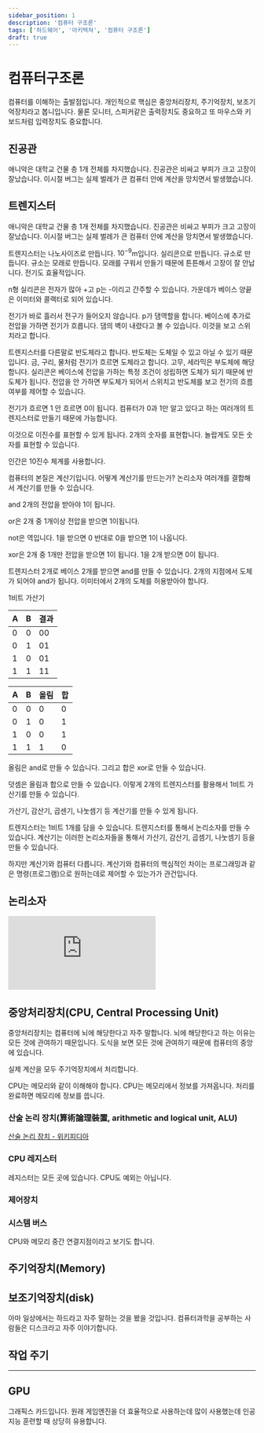 ```yaml
---
sidebar_position: 1
description: '컴퓨터 구조론'
tags: ['하드웨어', '아키텍쳐', '컴퓨터 구조론']
draft: true
---
```


# 컴퓨터구조론

컴퓨터를 이해하는 출발점입니다. 개인적으로 핵심은 중앙처리장치, 주기억장치, 보조기억장치라고 봅니입니다. 물론 모니터, 스피커같은 출력장치도 중요하고 또 마우스와 키보드처럼 입력장치도 중요합니다.

<!-- @todo: 컴퓨터 전체 아키텍쳐 사진 추가 -->

## 진공관

애니악은 대학교 건물 층 1개 전체를 차지했습니다. 진공관은 비싸고 부피가 크고 고장이 잘났습니다. 이시절 버그는 실제 벌레가 큰 컴퓨터 안에 계산을 망치면서 발생했습니다.

## 트렌지스터

애니악은 대학교 건물 층 1개 전체를 차지했습니다. 진공관은 비싸고 부피가 크고 고장이 잘났습니다. 이시절 버그는 실제 벌레가 큰 컴퓨터 안에 계산을 망치면서 발생했습니다.

트렌지스터는 나노사이즈로 만듭니다. $10^{-9}$m입니다. 실리콘으로 만듭니다. 규소로 만듭니다. 규소는 모래로 만듭니다. 모래를 구워서 만들기 때문에 튼튼해서 고장이 잘 안납니다. 전기도 효율적입니다.

n형 실리콘은 전자가 많아 +고 p는 -이리고 간주할 수 있습니다. 가운데가 베이스 양끝은 이미터와 콜랙터로 되어 있습니다.

전기가 바로 흘러서 전구가 들어오지 않습니다. p가 댐역할을 합니다. 베이스에 추가로 전압을 가하면 전기가 흐릅니다. 댐의 벽이 내렸다고 볼 수 있습니다. 이것을 보고 스위치라고 합니다.

트렌지스터를 다른말로 반도체라고 합니다. 반도체는 도체일 수 있고 아닐 수 있기 때문입니다. 금, 구리, 물처럼 전기가 흐르면 도체라고 합니다. 고무, 세라믹은 부도체에 해당합니다. 실리콘은 베이스에 전압을 가하는 특정 조건이 성립하면 도체가 되기 때문에 반도체가 됩니다. 전압을 안 가하면 부도체가 되어서 스위치고 반도체를 보고 전기의 흐름 여부를 제어할 수 있습니다.

전기가 흐르면 1 안 흐르면 0이 됩니다. 컴퓨터가 0과 1만 알고 있다고 하는 여러개의 트렌지스터로 만들기 때문에 가능합니다.

이것으로 이진수를 표현할 수 있게 됩니다. 2개의 숫자를 표현합니다. 놀랍게도 모든 숫자를 표현할 수 있습니다.

인간은 10진수 체계를 사용합니다.

컴퓨터의 본질은 계산기입니다. 어떻계 계산기를 만드는가? 논리소자 여러개를 결합해서 계산기를 만들 수 있습니다.

and 2개의 전압을 받아야 1이 됩니다.

or은 2개 중 1개이상 전압을 받으면 1이됩니다.

not은 역입니다. 1을 받으면 0 반대로 0을 받으면 1이 나옵니다.

xor은 2개 중 1개만 전압을 받으면 1이 됩니다. 1을 2개 받으면 0이 됩니다.

트렌지스터 2개로 베이스 2개를 받으면 and를 만들 수 있습니다. 2개의 지점에서 도체가 되어야 and가 됩니다. 이미터에서 2개의 도체를 허용받아야 합니다.

1비트 가산기

| A   | B   | 결과 |
| --- | --- | ---- |
| 0   | 0   | 00   |
| 0   | 1   | 01   |
| 1   | 0   | 01   |
| 1   | 1   | 11   |

| A   | B   | 올림 | 합  |
| --- | --- | ---- | --- |
| 0   | 0   | 0    | 0   |
| 0   | 1   | 0    | 1   |
| 1   | 0   | 0    | 1   |
| 1   | 1   | 1    | 0   |

올림은 and로 만들 수 있습니다. 그리고 합은 xor로 만들 수 있습니다.

덧셈은 올림과 합으로 만들 수 있습니다. 이렇게 2개의 트렌지스터를 활용해서 1비트 가산기를 만들 수 있습니다.

가산기, 감산기, 곱센기, 나눗셈기 등 계산기를 만들 수 있게 됩니다.

트렌지스터는 1비트 1개를 담을 수 있습니다. 트렌지스터를 통해서 논리소자를 만들 수 있습니다. 계산기는 이러한 논리소자들을 통해서 가산기, 감산기, 곱셈기, 나눗셈기 등을 만들 수 있습니다.

하지만 계산기와 컴퓨터 다릅니다. 계산기와 컴퓨터의 핵심적인 차이는 프로그래밍과 같은 명령(프로그램)으로 원하는데로 제어할 수 있는가가 관건입니다.

## 논리소자

<!-- https://www.youtube.com/watch?v=WGKHEIpXy5c -->

<iframe class="codepen" src="https://www.youtube.com/embed/gI-qXk7XojA" title="부울 연산과 논리 게이트 : 컴퓨터 과학 특강 3" frameborder="0" allow="accelerometer; autoplay; clipboard-write; encrypted-media; gyroscope; picture-in-picture; web-share" allowfullscreen></iframe>

## 중앙처리장치(CPU, Central Processing Unit)

중앙처리장치는 컴퓨터에 뇌에 해당한다고 자주 말합니다. 뇌에 해당한다고 하는 이유는 모든 것에 관여하기 때문입니다. 도식을 보면 모든 것에 관여하기 때문에 컴퓨터의 중앙에 있습니다.

실제 계산을 모두 주기억장치에서 처리합니다.

CPU는 메모리와 같이 이해해야 합니다. CPU는 메모리에서 정보를 가져옵니다. 처리를 완료하면 메모리에 정보를 씁니다.

### 산술 논리 장치(算術論理裝置, arithmetic and logical unit, ALU)

[산술 논리 장치 - 위키피디아](https://ko.wikipedia.org/wiki/%EC%82%B0%EC%88%A0_%EB%85%BC%EB%A6%AC_%EC%9E%A5%EC%B9%98)

### CPU 레지스터

레지스터는 모든 곳에 있습니다. CPU도 예외는 아닙니다.

### 제어장치

### 시스템 버스

CPU와 메모리 중간 연결지점이라고 보기도 합니다.

## 주기억장치(Memory)

## 보조기억장치(disk)

아마 일상에서는 하드라고 자주 말하는 것을 봤을 것입니다. 컴퓨터과학을 공부하는 사람들은 디스크라고 자주 이야기합니다.

## 작업 주기

<!-- https://www.youtube.com/watch?v=Z5JC9Ve1sfI -->

<!--

> So every computer has a billion tiny Tom's, snapping their fingers in synchronicity.... Neat!
>
> \- 유튜브 어떤 댓글

 -->

<!-- https://www.youtube.com/watch?v=FZGugFqdr60 -->

<!-- @todo: 어쎔블리 코드블럭으로 표현하기 -->

<!-- @todo 동작 과정 도식화 & 시각화하기 -->

---

## GPU

그래픽스 카드입니다. 원래 게임엔진을 더 효율적으로 사용하는데 많이 사용했는데 인공지능 훈련할 때 상당히 유용합니다.
